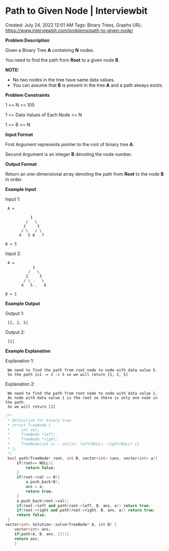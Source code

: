 # Path to Given Node | Interviewbit

Created: July 24, 2022 12:01 AM
Tags: Binary Trees, Graphs
URL: https://www.interviewbit.com/problems/path-to-given-node/

**Problem Description**

Given a Binary Tree **A** containing **N** nodes.

You need to find the path from **Root** to a given node **B**.

**NOTE:**

- No two nodes in the tree have same data values.
- You can assume that **B** is present in the tree **A** and a path always exists.

**Problem Constraints**

1 <= N <= 105

1 <= Data Values of Each Node <= N

1 <= B <= N

**Input Format**

First Argument represents pointer to the root of binary tree **A**.

Second Argument is an integer **B** denoting the node number.

**Output Format**

Return an one-dimensional array denoting the path from **Root** to the node **B** in order.

**Example Input**

Input 1:

```
 A =

           1
         /   \
        2     3
       / \   / \
      4   5 6   7

B = 5

```

Input 2:

```
 A =
            1
          /   \
         2     3
        / \ .   \
       4   5 .   6

B = 1

```

**Example Output**

Output 1:

```
 [1, 2, 5]

```

Output 2:

```
 [1]

```

**Example Explanation**

Explanation 1:

```
 We need to find the path from root node to node with data value 5.
 So the path is1 -> 2 -> 5 so we will return [1, 2, 5]

```

Explanation 2:

```
 We need to find the path from root node to node with data value 1.
 As node with data value 1 is the root so there is only one node in the path.
 So we will return [1]

```

```cpp
/**
 * Definition for binary tree
 * struct TreeNode {
 *     int val;
 *     TreeNode *left;
 *     TreeNode *right;
 *     TreeNode(int x) : val(x), left(NULL), right(NULL) {}
 * };
 */
 bool path(TreeNode* root, int B, vector<int> &ans, vector<int> a){
     if(root== NULL){
         return false;
     }
     if(root->val == B){
         a.push_back(B);
         ans = a;
         return true;
     }
     a.push_back(root->val);
     if(root->left and path(root->left, B, ans, a)) return true;
     if(root->right and path(root->right, B, ans, a)) return true;
     return false;
 }
vector<int> Solution::solve(TreeNode* A, int B) {
    vector<int> ans;
    if(path(A, B, ans, {})){
    return ans;
    }
```
